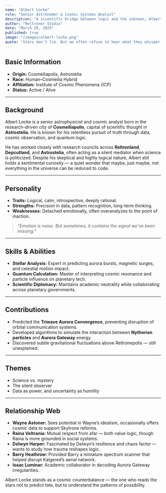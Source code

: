 ```yaml
---
name: "Albert Locke"
role: "Senior Astronomer & Cosmic Systems Analyst"
description: "A scientific bridge between logic and the unknown, Albert Locke tracks cosmic phenomena that shape technology and destiny in Asthortera."
author: "Reltroner Studio"
date: "March 29, 2025"
published: true
image: "/images/albert-locke.png"
quote: "Stars don't lie. But we often refuse to hear what they whisper."
---
```


## Basic Information
- **Origin:** Cosmeiliapolis, Astrostelia  
- **Race:** Human–Cosmeilia Hybrid  
- **Affiliation:** Institute of Cosmic Phenomena (ICP)  
- **Status:** Active / Alive  

---

## Background
Albert Locke is a senior astrophysicist and cosmic analyst born in the research-driven city of **Cosmeiliapolis**, capital of scientific thought in **Astrostelia**. He is known for his relentless pursuit of truth through data, cosmic observation, and quantum logic.

He has worked closely with research councils across **Reltronland**, **Depcutland**, and **Astrostelia**, often acting as a silent mediator when science is politicized. Despite his skeptical and highly logical nature, Albert still holds a sentimental curiosity — a quiet wonder that maybe, just maybe, not everything in the universe can be reduced to code.

---

## Personality
- **Traits:** Logical, calm, introspective, deeply rational.
- **Strengths:** Precision in data, pattern recognition, long-term thinking.
- **Weaknesses:** Detached emotionally, often overanalyzes to the point of inaction.

> *“Emotion is noise. But sometimes, it contains the signal we’ve been missing.”*

---

## Skills & Abilities
- **Stellar Analysis:** Expert in predicting aurora bursts, magnetic surges, and celestial motion impact.
- **Quantum Calculation:** Master of interpreting cosmic resonance and particle influence on planetary tech.
- **Scientific Diplomacy:** Maintains academic neutrality while collaborating across planetary governments.

---

## Contributions
- Predicted the **Triwave Aurora Convergence**, preventing disruption of orbital communication systems.
- Developed algorithms to simulate the interaction between **Nytherion particles** and **Aurora Gateway** energy.
- Discovered subtle gravitational fluctuations above Reltronepolis — still unexplained.

---

## Themes
- Science vs. mystery  
- The silent observer  
- Data as power, and uncertainty as humility

---

## Relationship Web
- **Wayne Astoner:** Sees potential in Wayne’s idealism, occasionally offers cosmic data to support Skytrone reforms.
- **Raina Veltrania:** Mutual respect from afar — both value logic, though Raina is more grounded in social systems.
- **Delwyn Harper:** Fascinated by Delwyn’s resilience and chaos factor — wants to study how trauma reshapes logic.
- **Barry Heathrow:** Provided Barry a miniature spectrum scanner that helped disrupt Kalgered’s aerial network.
- **Isaac Luminar:** Academic collaborator in decoding Aurora Gateway irregularities.

Albert Locke stands as a cosmic counterbalance — the one who reads the stars not to predict fate, but to understand the patterns of possibility.
